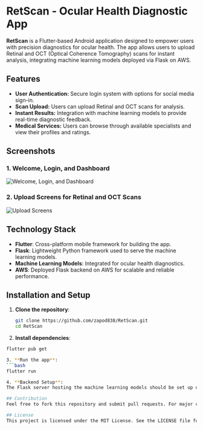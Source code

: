 # RetScan - Ocular Health Diagnostic App

**RetScan** is a Flutter-based Android application designed to empower users with precision diagnostics for ocular health. The app allows users to upload Retinal and OCT (Optical Coherence Tomography) scans for instant analysis, integrating machine learning models deployed via Flask on AWS.

## Features

- **User Authentication:** Secure login system with options for social media sign-in.
- **Scan Upload:** Users can upload Retinal and OCT scans for analysis.
- **Instant Results:** Integration with machine learning models to provide real-time diagnostic feedback.
- **Medical Services:** Users can browse through available specialists and view their profiles and ratings.

## Screenshots

### 1. Welcome, Login, and Dashboard
![Welcome, Login, and Dashboard](./path/to/Merged_1_3.png)

### 2. Upload Screens for Retinal and OCT Scans
![Upload Screens](./path/to/Merged_4_5.png)

## Technology Stack

- **Flutter**: Cross-platform mobile framework for building the app.
- **Flask**: Lightweight Python framework used to serve the machine learning models.
- **Machine Learning Models**: Integrated for ocular health diagnostics.
- **AWS**: Deployed Flask backend on AWS for scalable and reliable performance.

## Installation and Setup

1. **Clone the repository**:
   ```bash
   git clone https://github.com/zapod838/RetScan.git
   cd RetScan
   
2. **Install dependencies**:
  ```bash
  flutter pub get

3. **Run the app**:
  ```bash
  flutter run

4. **Backend Setup**:
The Flask server hosting the machine learning models should be set up on AWS. Ensure the API endpoints in the Flutter app are correctly configured to point to your Flask deployment.

## Contribution
Feel free to fork this repository and submit pull requests. For major changes, please open an issue first to discuss what you would like to change.

## License
This project is licensed under the MIT License. See the LICENSE file for details.






